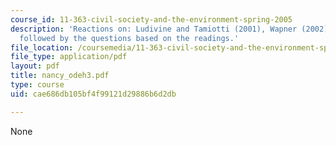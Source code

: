 ```yaml
---
course_id: 11-363-civil-society-and-the-environment-spring-2005
description: 'Reactions on: Ludivine and Tamiotti (2001), Wapner (2002), Wapner (1995),
  followed by the questions based on the readings.'
file_location: /coursemedia/11-363-civil-society-and-the-environment-spring-2005/cae686db105bf4f99121d29886b6d2db_nancy_odeh3.pdf
file_type: application/pdf
layout: pdf
title: nancy_odeh3.pdf
type: course
uid: cae686db105bf4f99121d29886b6d2db

---
```

None
